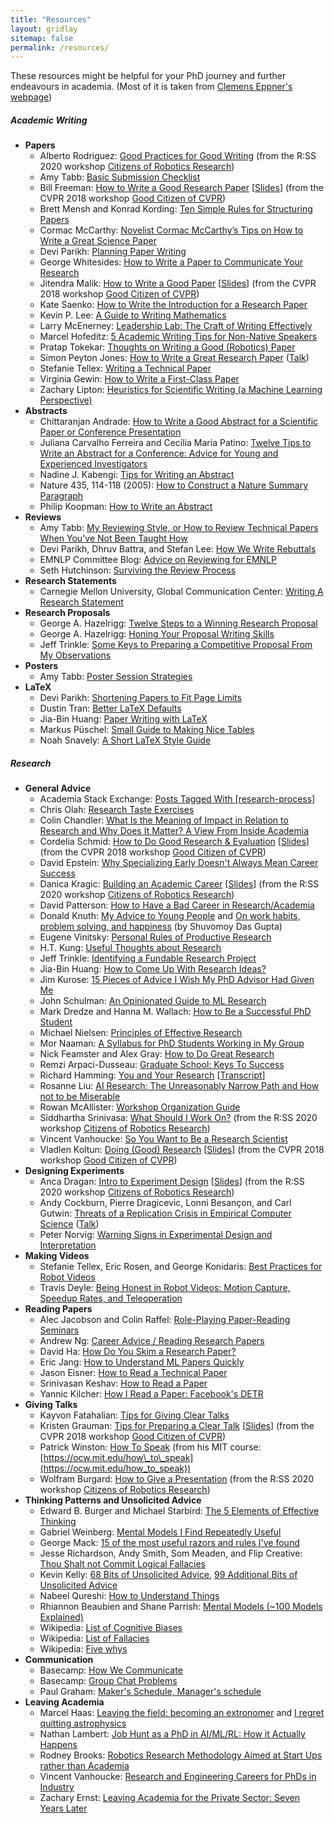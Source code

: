 ```yaml
---
title: "Resources"
layout: gridlay
sitemap: false
permalink: /resources/
---
```

These resources might be helpful for your PhD journey and further endeavours in academia. (Most of it is taken from [Clemens Eppner's webpage](https://clemense.github.io/))  
##### Academic Writing

-   **Papers**
    -   Alberto Rodriguez: [Good Practices for Good Writing](https://youtu.be/pq4qmFYcn4E) (from the R:SS 2020 workshop [Citizens of Robotics Research](https://sites.google.com/view/rss20-gcr))
    -   Amy Tabb: [Basic Submission Checklist](https://amytabb.com/ts/2019_05_09)
    -   Bill Freeman: [How to Write a Good Research Paper](https://youtu.be/MKUCz_3Ee0A?t=248) \[[Slides](https://www.cc.gatech.edu/~parikh/citizenofcvpr/static/slides/freeman_how_to_write_papers.pdf)\] (from the CVPR 2018 workshop [Good Citizen of CVPR](https://www.cc.gatech.edu/~parikh/citizenofcvpr/))
    -   Brett Mensh and Konrad Kording: [Ten Simple Rules for Structuring Papers](https://journals.plos.org/ploscompbiol/article/file?type=printable&id=10.1371/journal.pcbi.1005619)
    -   Cormac McCarthy: [Novelist Cormac McCarthy’s Tips on How to Write a Great Science Paper](https://www.nature.com/articles/d41586-019-02918-5)
    -   Devi Parikh: [Planning Paper Writing](https://medium.com/@deviparikh/planning-paper-writing-553f497e8839)
    -   George Whitesides: [How to Write a Paper to Communicate Your Research](https://youtu.be/q3mrRH2aS98)
    -   Jitendra Malik: [How to Write a Good Paper](https://www.youtube.com/watch?v=imEtTnQKt4M) \[[Slides](https://www.cc.gatech.edu/~parikh/citizenofcvpr/static/slides/malik_write_good_paper.pdf)\] (from the CVPR 2018 workshop [Good Citizen of CVPR](https://www.cc.gatech.edu/~parikh/citizenofcvpr/))
    -   Kate Saenko: [How to Write the Introduction for a Research Paper](https://docs.google.com/presentation/d/1PZj0Sev2yjDu9NNr96S_wwjKCgIDhGmLjW1vtQpDhlk/edit#slide=id.p)
    -   Kevin P. Lee: [A Guide to Writing Mathematics](https://web.cs.ucdavis.edu/~amenta/w10/writingman.pdf)
    -   Larry McEnerney: [Leadership Lab: The Craft of Writing Effectively](https://youtu.be/vtIzMaLkCaM)
    -   Marcel Hofeditz: [5 Academic Writing Tips for Non-Native Speakers](https://medium.com/@MarcelHofeditz/5-academic-writing-tips-for-non-native-speaker-57168bea3db2)
    -   Pratap Tokekar: [Thoughts on Writing a Good (Robotics) Paper](http://tokekar.github.io/docs/Tokekar-WritingPapers-Talk.pdf)
    -   Simon Peyton Jones: [How to Write a Great Research Paper](https://www.microsoft.com/en-us/research/academic-program/write-great-research-paper/) ([Talk](https://youtu.be/VK51E3gHENc))
    -   Stefanie Tellex: [Writing a Technical Paper](https://h2r.cs.brown.edu/writing-a-technical-paper/)
    -   Virginia Gewin: [How to Write a First-Class Paper](https://www.nature.com/articles/d41586-018-02404-4)
    -   Zachary Lipton: [Heuristics for Scientific Writing (a Machine Learning Perspective)](http://approximatelycorrect.com/2018/01/29/heuristics-technical-scientific-writing-machine-learning-perspective/)
-   **Abstracts**
    -   Chittaranjan Andrade: [How to Write a Good Abstract for a Scientific Paper or Conference Presentation](https://www.ncbi.nlm.nih.gov/pmc/articles/PMC3136027/)
    -   Juliana Carvalho Ferreira and Cecilia Maria Patino: [Twelve Tips to Write an Abstract for a Conference: Advice for Young and Experienced Investigators](http://www.scielo.br/scielo.php?script=sci_arttext&pid=S1806-37132018000400260)
    -   Nadine J. Kabengi: [Tips for Writing an Abstract](https://www.acsmeetings.org/files/meetings/tips-for-writing-abstracts-annual-mtgs.pdf)
    -   Nature 435, 114-118 (2005): [How to Construct a Nature Summary Paragraph](http://www.markowetzlab.org/skills/How-to-write-a-Nature-abstract.pdf)
    -   Philip Koopman: [How to Write an Abstract](https://users.ece.cmu.edu/~koopman/essays/abstract.html)
-   **Reviews**
    -   Amy Tabb: [My Reviewing Style, or How to Review Technical Papers When You've Not Been Taught How](https://amytabb.com/ts/2019_06_09)
    -   Devi Parikh, Dhruv Battra, and Stefan Lee: [How We Write Rebuttals](https://medium.com/@deviparikh/how-we-write-rebuttals-dc84742fece1)
    -   EMNLP Committee Blog: [Advice on Reviewing for EMNLP](https://2020.emnlp.org/blog/2020-05-17-write-good-reviews)
    -   Seth Hutchinson: [Surviving the Review Process](https://ieeexplore.ieee.org/stamp/stamp.jsp?arnumber=5663683)
-   **Research Statements**
    -   Carnegie Mellon University, Global Communication Center: [Writing A Research Statement](https://www.cmu.edu/gcc/handouts-and-resources/handouts/research-statement.pdf)
-   **Research Proposals**
    -   George A. Hazelrigg: [Twelve Steps to a Winning Research Proposal](https://www.cs.rpi.edu/~trink/HazelriggWinningResearchProposal.pdf)
    -   George A. Hazelrigg: [Honing Your Proposal Writing Skills](http://poole.ncsu.edu/i/com/weblogs/research-development/Honing-Proposal-Skillls-1.pdf)
    -   Jeff Trinkle: [Some Keys to Preparing a Competitive Proposal From My Observations](https://www.cs.rpi.edu/~trink/proposal-preparation.html)
-   **Posters**
    -   Amy Tabb: [Poster Session Strategies](https://amytabb.com/ts/2019_11_23/)
-   **LaTeX**
    -   Devi Parikh: [Shortening Papers to Fit Page Limits](https://medium.com/@deviparikh/shortening-papers-to-fit-page-limits-97601318681d)
    -   Dustin Tran: [Better LaTeX Defaults](https://twitter.com/dustinvtran/status/1398129705660805121)
    -   Jia-Bin Huang: [Paper Writing with LaTeX](https://filebox.ece.vt.edu/~jbhuang/slides/Research%20101%20-%20Paper%20Writing%20with%20LaTeX.pdf)
    -   Markus Püschel: [Small Guide to Making Nice Tables](https://inf.ethz.ch/personal/markusp/teaching/guides/guide-tables.pdf)
    -   Noah Snavely: [A Short LaTeX Style Guide](http://bit.ly/latex-style)

##### Research

-   **General Advice**
    -   Academia Stack Exchange: [Posts Tagged With \[research-process\]](https://academia.stackexchange.com/questions/tagged/research-process?tab=Votes)
    -   Chris Olah: [Research Taste Exercises](https://colah.github.io/notes/taste/)
    -   Colin Chandler: [What Is the Meaning of Impact in Relation to Research and Why Does It Matter? A View From Inside Academia](https://pdfs.semanticscholar.org/2d64/e940fad5645c1479f249e9c368d4976e0f01.pdf)
    -   Cordelia Schmid: [How to Do Good Research & Evaluation](https://youtu.be/imEtTnQKt4M?t=1305) \[[Slides](https://www.cc.gatech.edu/~parikh/citizenofcvpr/static/slides/schmid_good_research_and_evaluation.pdf)\] (from the CVPR 2018 workshop [Good Citizen of CVPR](https://www.cc.gatech.edu/~parikh/citizenofcvpr/))
    -   David Epstein: [Why Specializing Early Doesn't Always Mean Career Success](https://youtu.be/B6lBtiQZSho)
    -   Danica Kragic: [Building an Academic Career](https://youtu.be/sSCK3oYGOo4) \[[Slides](https://drive.google.com/file/d/1WbhSoua3aFPW920DMG3Sm3OEzK-TeOIx/view?usp=sharing)\] (from the R:SS 2020 workshop [Citizens of Robotics Research](https://sites.google.com/view/rss20-gcr))
    -   David Patterson: [How to Have a Bad Career in Research/Academia](https://people.eecs.berkeley.edu/~pattrsn/talks/BadCareer.pdf)
    -   Donald Knuth: [My Advice to Young People](https://youtu.be/75Ju0eM5T2c) and [On work habits, problem solving, and happiness](https://shuvomoy.github.io/blogs/posts/Knuth-on-work-habits-and-problem-solving-and-happiness/) (by Shuvomoy Das Gupta)
    -   Eugene Vinitsky: [Personal Rules of Productive Research](https://rlblogging.notion.site/Personal-Rules-of-Productive-Research-44a456bacf7c4805a9ea417b9d3ab1b3)
    -   H.T. Kung: [Useful Thoughts about Research](https://www.eecs.harvard.edu/htk/phdadvice/)
    -   Jeff Trinkle: [Identifying a Fundable Research Project](https://www.cs.rpi.edu/~trink/research-directions.html)
    -   Jia-Bin Huang: [How to Come Up With Research Ideas?](https://twitter.com/jbhuang0604/status/1423499757591400448)
    -   Jim Kurose: [15 Pieces of Advice I Wish My PhD Advisor Had Given Me](http://www-net.cs.umass.edu/kurose/talks/student_keynote_final.pdf)
    -   John Schulman: [An Opinionated Guide to ML Research](http://joschu.net/blog/opinionated-guide-ml-research.html)
    -   Mark Dredze and Hanna M. Wallach: [How to Be a Successful PhD Student](https://people.cs.umass.edu/~wallach/how_to_be_a_successful_phd_student.pdf)
    -   Michael Nielsen: [Principles of Effective Research](https://michaelnielsen.org/blog/principles-of-effective-research/)
    -   Mor Naaman: [A Syllabus for PhD Students Working in My Group](https://stechlab.github.io/phd-syllabus/)
    -   Nick Feamster and Alex Gray: [How to Do Great Research](https://greatresearch.org/)
    -   Remzi Arpaci-Dusseau: [Graduate School: Keys To Success](https://youtu.be/fqPSnjewkuA)
    -   Richard Hamming: [You and Your Research](https://youtu.be/a1zDuOPkMSw) \[[Transcript](https://www.cs.virginia.edu/~robins/YouAndYourResearch.html)\]
    -   Rosanne Liu: [AI Research: The Unreasonably Narrow Path and How not to be Miserable](https://youtu.be/0blQp0_9NwY)
    -   Rowan McAllister: [Workshop Organization Guide](https://rowanmcallister.github.io/post/workshops/)
    -   Siddhartha Srinivasa: [What Should I Work On?](https://youtu.be/Zz3bb3OWl68) (from the R:SS 2020 workshop [Citizens of Robotics Research](https://sites.google.com/view/rss20-gcr))
    -   Vincent Vanhoucke: [So You Want to Be a Research Scientist](https://medium.com/s/story/so-you-want-to-be-a-research-scientist-363c075d3d4c)
    -   Vladlen Koltun: [Doing (Good) Research](https://youtu.be/4LEZED1YXm0?t=1420) \[[Slides](https://www.cc.gatech.edu/~parikh/citizenofcvpr/static/slides/koltun_doing_(good)_research.pdf)\] (from the CVPR 2018 workshop [Good Citizen of CVPR](https://www.cc.gatech.edu/~parikh/citizenofcvpr/))
-   **Designing Experiments**
    -   Anca Dragan: [Intro to Experiment Design](https://youtu.be/S0SbrUKcedQ) \[[Slides](https://drive.google.com/file/d/1wfwxFj2BTuiNmKBhrMEIQoAs7BxNHUkK/view?usp=sharing)\] (from the R:SS 2020 workshop [Citizens of Robotics Research](https://sites.google.com/view/rss20-gcr))
    -   Andy Cockburn, Pierre Dragicevic, Lonni Besançon, and Carl Gutwin: [Threats of a Replication Crisis in Empirical Computer Science](https://cacm.acm.org/magazines/2020/8/246369-threats-of-a-replication-crisis-in-empirical-computer-science/fulltext) ([Talk](https://youtu.be/wp9B2P4jC-I))
    -   Peter Norvig: [Warning Signs in Experimental Design and Interpretation](https://norvig.com/experiment-design.html)
-   **Making Videos**
    -   Stefanie Tellex, Eric Rosen, and George Konidaris: [Best Practices for Robot Videos](https://youtu.be/fRxgqS8tJhQ)
    -   Travis Deyle: [Being Honest in Robot Videos: Motion Capture, Speedup Rates, and Teleoperation](http://www.hizook.com/blog/2012/07/02/being-honest-robot-videos-motion-capture-speedup-rates-and-teleoperation)
-   **Reading Papers**
    -   Alec Jacobson and Colin Raffel: [Role-Playing Paper-Reading Seminars](https://colinraffel.com/blog/role-playing-seminar.html)
    -   Andrew Ng: [Career Advice / Reading Research Papers](https://youtu.be/733m6qBH-jI)
    -   David Ha: [How Do You Skim a Research Paper?](https://twitter.com/hardmaru/status/1305758751798910976)
    -   Eric Jang: [How to Understand ML Papers Quickly](https://blog.evjang.com/2021/01/understanding-ml.html)
    -   Jason Eisner: [How to Read a Technical Paper](https://www.cs.jhu.edu/~jason/advice/how-to-read-a-paper.html)
    -   Srinivasan Keshav: [How to Read a Paper](http://ccr.sigcomm.org/online/files/p83-keshavA.pdf)
    -   Yannic Kilcher: [How I Read a Paper: Facebook's DETR](https://youtu.be/Uumd2zOOz60)
-   **Giving Talks**
    -   Kayvon Fatahalian: [Tips for Giving Clear Talks](https://graphics.stanford.edu/~kayvonf/misc/cleartalktips.pdf)
    -   Kristen Grauman: [Tips for Preparing a Clear Talk](https://www.youtube.com/watch?v=4LEZED1YXm0) \[[Slides](https://www.cc.gatech.edu/~parikh/citizenofcvpr/static/slides/grauman_preparing_clear_talks.pdf)\] (from the CVPR 2018 workshop [Good Citizen of CVPR](https://www.cc.gatech.edu/~parikh/citizenofcvpr/))
    -   Patrick Winston: [How To Speak](https://youtu.be/Unzc731iCUY) (from his MIT course: [https://ocw.mit.edu/how\_to\_speak](https://ocw.mit.edu/how_to_speak))
    -   Wolfram Burgard: [How to Give a Presentation](https://youtu.be/JQaNkmWzArU) (from the R:SS 2020 workshop [Citizens of Robotics Research](https://sites.google.com/view/rss20-gcr))
-   **Thinking Patterns and Unsolicited Advice**
    -   Edward B. Burger and Michael Starbird: [The 5 Elements of Effective Thinking](https://www.goodreads.com/book/show/14891980-the-5-elements-of-effective-thinking)
    -   Gabriel Weinberg: [Mental Models I Find Repeatedly Useful](https://medium.com/@yegg/mental-models-i-find-repeatedly-useful-936f1cc405d)
    -   George Mack: [15 of the most useful razors and rules I've found](https://twitter.com/george__mack/status/1350513143387189248)
    -   Jesse Richardson, Andy Smith, Som Meaden, and Flip Creative: [Thou Shalt not Commit Logical Fallacies](https://yourlogicalfallacyis.com/)
    -   Kevin Kelly: [68 Bits of Unsolicited Advice](https://kk.org/thetechnium/68-bits-of-unsolicited-advice/), [99 Additional Bits of Unsolicited Advice](https://kk.org/thetechnium/99-additional-bits-of-unsolicited-advice/)
    -   Nabeel Qureshi: [How to Understand Things](https://nabeelqu.co/understanding)
    -   Rhiannon Beaubien and Shane Parrish: [Mental Models (~100 Models Explained)](https://fs.blog/mental-models/)
    -   Wikipedia: [List of Cognitive Biases](https://en.wikipedia.org/wiki/List_of_cognitive_biases)
    -   Wikipedia: [List of Fallacies](https://en.wikipedia.org/wiki/List_of_fallacies)
    -   Wikipedia: [Five whys](https://en.wikipedia.org/wiki/Five_whys)
-   **Communication**
    -   Basecamp: [How We Communicate](https://basecamp.com/guides/how-we-communicate)
    -   Basecamp: [Group Chat Problems](https://basecamp.com/guides/group-chat-problems)
    -   Paul Graham: [Maker's Schedule, Manager's schedule](http://www.paulgraham.com/makersschedule.html)
-   **Leaving Academia**
    -   Marcel Haas: [Leaving the field: becoming an extronomer](http://www.marcelhaas.com/index.php/2018/03/30/leaving-the-field-becoming-an-extronomer/) and [I regret quitting astrophysics](http://www.marcelhaas.com/index.php/2020/12/16/i-regret-quitting-astrophysics/)
    -   Nathan Lambert: [Job Hunt as a PhD in AI/ML/RL: How it Actually Happens](https://www.natolambert.com/writing/ai-phd-job-hunt)
    -   Rodney Brooks: [Robotics Research Methodology Aimed at Start Ups rather than Academia](https://youtu.be/FGbYdsaX5pw)
    -   Vincent Vanhoucke: [Research and Engineering Careers for PhDs in Industry](https://bcb9f395-a-8ac90a7d-s-sites.googlegroups.com/a/vanhoucke.com/vincent/publications/vanhoucke-phdforum20.pdf)
    -   Zachary Ernst: [Leaving Academia for the Private Sector: Seven Years Later](https://medium.com/@zacernst/leaving-academia-for-the-private-sector-seven-years-later-fbb7849182f6)